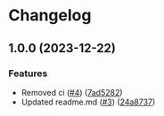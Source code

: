 # Changelog

## 1.0.0 (2023-12-22)


### Features

* Removed ci ([#4](https://github.com/daantimmer/workflow-playground/issues/4)) ([7ad5282](https://github.com/daantimmer/workflow-playground/commit/7ad52821ab50c4a1d8a1a835f591bc0c8828d040))
* Updated readme.md ([#3](https://github.com/daantimmer/workflow-playground/issues/3)) ([24a8737](https://github.com/daantimmer/workflow-playground/commit/24a873770d7a56c0fcf68350d5cfcc2833bc5f64))
